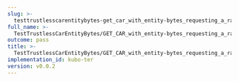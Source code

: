 ```yaml
---
slug: >-
  testtrustlesscarentitybytes-get_car_with_entity-bytes_requesting_a_range_from_the_end_of_a_file_(accept_header)-header_content-type
full_name: >-
  TestTrustlessCarEntityBytes/GET_CAR_with_entity-bytes_requesting_a_range_from_the_end_of_a_file_(Accept_Header)/Header_Content-Type
outcome: pass
title: >-
  TestTrustlessCarEntityBytes/GET_CAR_with_entity-bytes_requesting_a_range_from_the_end_of_a_file_(Accept_Header)/Header_Content-Type
implementation_id: kubo-ter
version: v0.0.2
---
```


